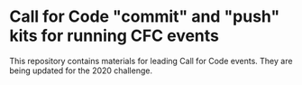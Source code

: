# Call for Code "commit" and "push" kits for running CFC events

This repository contains materials for leading Call for Code events. They are being updated for the 2020 challenge.
